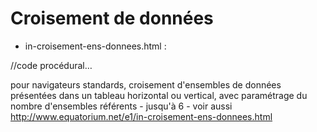 Croisement de données
==================

* in-croisement-ens-donnees.html :

//code procédural…

 pour navigateurs standards, croisement d'ensembles de données présentées dans un tableau horizontal ou vertical, avec paramétrage du nombre d'ensembles référents - jusqu'à 6 - voir aussi http://www.equatorium.net/e1/in-croisement-ens-donnees.html
